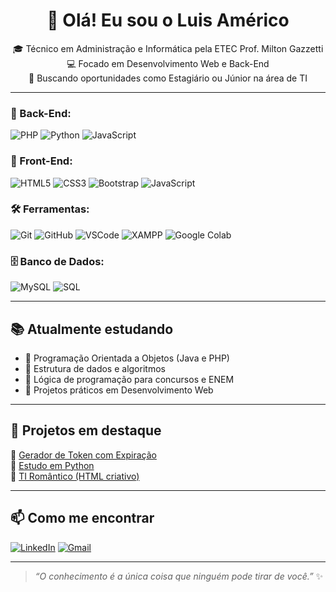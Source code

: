 <h1 align="center">👋 Olá! Eu sou o Luis Américo</h1>

<p align="center">
🎓 Técnico em Administração e Informática pela ETEC Prof. Milton Gazzetti <br>
💻 Focado em Desenvolvimento Web e Back-End <br>
🚀 Buscando oportunidades como Estagiário ou Júnior na área de TI
</p>

---

### 💾 Back-End:
![PHP](https://img.shields.io/badge/PHP-777BB4?style=for-the-badge&logo=php&logoColor=white)
![Python](https://img.shields.io/badge/Python-3776AB?style=for-the-badge&logo=python&logoColor=white)
![JavaScript](https://img.shields.io/badge/JavaScript-F7DF1E?style=for-the-badge&logo=javascript&logoColor=black)

### 🎨 Front-End:
![HTML5](https://img.shields.io/badge/HTML5-E34F26?style=for-the-badge&logo=html5&logoColor=white)
![CSS3](https://img.shields.io/badge/CSS3-1572B6?style=for-the-badge&logo=css3&logoColor=white)
![Bootstrap](https://img.shields.io/badge/Bootstrap-563D7C?style=for-the-badge&logo=bootstrap&logoColor=white)
![JavaScript](https://img.shields.io/badge/JavaScript-F7DF1E?style=for-the-badge&logo=javascript&logoColor=black)

### 🛠️ Ferramentas:
![Git](https://img.shields.io/badge/Git-F05032?style=for-the-badge&logo=git&logoColor=white)
![GitHub](https://img.shields.io/badge/GitHub-181717?style=for-the-badge&logo=github&logoColor=white)
![VSCode](https://img.shields.io/badge/VS%20Code-007ACC?style=for-the-badge&logo=visual-studio-code&logoColor=white)
![XAMPP](https://img.shields.io/badge/XAMPP-FB7A24?style=for-the-badge&logo=xampp&logoColor=white)
![Google Colab](https://img.shields.io/badge/Google%20Colab-F9AB00?style=for-the-badge&logo=googlecolab&logoColor=black)

### 🗄️ Banco de Dados:
![MySQL](https://img.shields.io/badge/MySQL-005C84?style=for-the-badge&logo=mysql&logoColor=white)
![SQL](https://img.shields.io/badge/SQL-336791?style=for-the-badge&logo=postgresql&logoColor=white)

---

## 📚 Atualmente estudando

- 🔸 Programação Orientada a Objetos (Java e PHP)  
- 🔸 Estrutura de dados e algoritmos  
- 🔸 Lógica de programação para concursos e ENEM  
- 🔸 Projetos práticos em Desenvolvimento Web

---

## 🧩 Projetos em destaque

🔐 [Gerador de Token com Expiração](https://github.com/LuisAmericoP/gerador-token)  
📘 [Estudo em Python](https://github.com/LuisAmericoP/Estudo-Python)  
🎨 [TI Romântico (HTML criativo)](https://github.com/LuisAmericoP/TI-Romantico)

---

## 📫 Como me encontrar

[![LinkedIn](https://img.shields.io/badge/-LinkedIn-0A66C2?style=for-the-badge&logo=linkedin&logoColor=white)](https://www.linkedin.com/in/luis-américo-b13500300)
[![Gmail](https://img.shields.io/badge/-Email-D14836?style=for-the-badge&logo=gmail&logoColor=white)](mailto:luis.americo.dev@gmail.com)

---

> _“O conhecimento é a única coisa que ninguém pode tirar de você.”_ ✨
